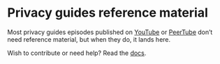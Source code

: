 # Privacy guides reference material

Most privacy guides episodes published on [YouTube](https://www.youtube.com/sunknudsen) or [PeerTube](https://peertube.sunknudsen.com/video-channels/sunknudsen_channel/videos) don’t need reference material, but when they do, it lands here.

Wish to contribute or need help? Read the [docs](./docs).
